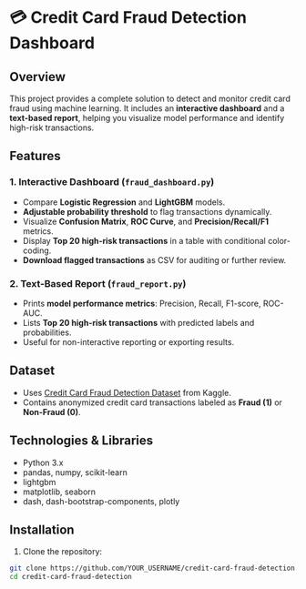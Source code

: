 # 💳 Credit Card Fraud Detection Dashboard

## Overview
This project provides a complete solution to detect and monitor credit card fraud using machine learning. It includes an **interactive dashboard** and a **text-based report**, helping you visualize model performance and identify high-risk transactions.

## Features

### 1. Interactive Dashboard (`fraud_dashboard.py`)
- Compare **Logistic Regression** and **LightGBM** models.
- **Adjustable probability threshold** to flag transactions dynamically.
- Visualize **Confusion Matrix**, **ROC Curve**, and **Precision/Recall/F1** metrics.
- Display **Top 20 high-risk transactions** in a table with conditional color-coding.
- **Download flagged transactions** as CSV for auditing or further review.

### 2. Text-Based Report (`fraud_report.py`)
- Prints **model performance metrics**: Precision, Recall, F1-score, ROC-AUC.
- Lists **Top 20 high-risk transactions** with predicted labels and probabilities.
- Useful for non-interactive reporting or exporting results.

## Dataset
- Uses [Credit Card Fraud Detection Dataset](https://www.kaggle.com/datasets/mlg-ulb/creditcardfraud) from Kaggle.
- Contains anonymized credit card transactions labeled as **Fraud (1)** or **Non-Fraud (0)**.

## Technologies & Libraries
- Python 3.x
- pandas, numpy, scikit-learn
- lightgbm
- matplotlib, seaborn
- dash, dash-bootstrap-components, plotly

## Installation
1. Clone the repository:
```bash
git clone https://github.com/YOUR_USERNAME/credit-card-fraud-detection.git
cd credit-card-fraud-detection
